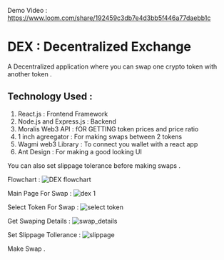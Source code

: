 Demo Video : https://www.loom.com/share/192459c3db7e4d3bb5f446a77daebb1c

# DEX : Decentralized Exchange

A Decentralized application where you can swap one crypto token with another token . 

## Technology Used : 

1. React.js : Frontend Framework
2. Node.js and Express.js : Backend
3. Moralis Web3 API : fOR GETTING token prices and price ratio
4. 1 inch agreegator : For making swaps between 2 tokens
5. Wagmi web3 Library : To connect you wallet with a react app 
6. Ant Design : For making a good looking UI 

You can also set slippage tolerance before making swaps . 

Flowchart : 
![DEX flowchart](https://user-images.githubusercontent.com/100551659/226123897-fdc8d871-38e2-4860-bedd-eb8eb9798d36.png)

Main Page For Swap : 
![dex 1](https://user-images.githubusercontent.com/100551659/226123970-e707db8a-7db4-42dc-b42b-75bc748778e5.png)

Select Token For Swap :
![select token](https://user-images.githubusercontent.com/100551659/226124169-47f65e8e-2ea0-4b34-bb50-f65f0bd8c84c.png)

Get Swaping Details : 
![swap_details](https://user-images.githubusercontent.com/100551659/226124255-142f1746-c6f3-4a65-b745-1321331b8371.png)

Set Slippage Tollerance : 
![slippage](https://user-images.githubusercontent.com/100551659/226124306-aad2b8d5-3cb9-4ba2-bed3-de6a447d29b8.png)
 
Make Swap . 




